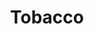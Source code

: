 ---
title: Tobacco
slug: tobacco
taxonomy:
	tag: industry
content:
    items:
        '@taxonomy.industry': tobacco
    order:
        by: date
        dir: desc
---